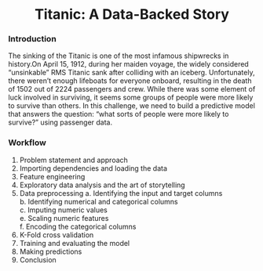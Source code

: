<h1 align="center"> Titanic: A Data-Backed Story</h1>

### Introduction
The sinking of the Titanic is one of the most infamous shipwrecks in history.On April 15, 1912, during her maiden voyage, the widely considered “unsinkable” RMS Titanic sank after colliding with an iceberg. Unfortunately, there weren’t enough lifeboats for everyone onboard, resulting in the death of 1502 out of 2224 passengers and crew. While there was some element of luck involved in surviving, it seems some groups of people were more likely to survive than others. In this challenge, we need to build a predictive model that answers the question: “what sorts of people were more likely to survive?” using passenger data.

### Workflow
1. Problem statement and approach
2. Importing dependencies and loading the data
3. Feature engineering
4. Exploratory data analysis and the art of storytelling
5. Data preprocessing
   a. Identifying the input and target columns<br>
   b. Identifying numerical and categorical columns<br>
   c. Imputing numeric values<br>
   e. Scaling numeric features<br>
   f. Encoding the categorical columns<br>
6. K-Fold cross validation
7. Training and evaluating the model
8. Making predictions
9. Conclusion
